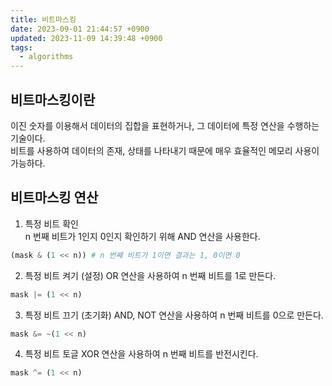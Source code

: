```yaml
---
title: 비트마스킹
date: 2023-09-01 21:44:57 +0900
updated: 2023-11-09 14:39:48 +0900
tags:
  - algorithms
---
```


## 비트마스킹이란

이진 숫자를 이용해서 데이터의 집합을 표현하거나, 그 데이터에 특정 연산을 수행하는 기술이다.   
비트를 사용하여 데이터의 존재, 상태를 나타내기 때문에 매우 효율적인 메모리 사용이 가능하다. 

## 비트마스킹 연산

1. 특정 비트 확인   
	n 번째 비트가 1인지 0인지 확인하기 위해 AND 연산을 사용한다.

```python
(mask & (1 << n)) # n 번째 비트가 1이면 결과는 1, 0이면 0
```

2. 특정 비트 켜기 (설정)
	OR 연산을 사용하여 n 번째 비트를 1로 만든다.

```python
mask |= (1 << n)
```

3. 특정 비트 끄기 (초기화)
	AND, NOT 연산을 사용하여 n 번째 비트를 0으로 만든다.

```python
mask &= ~(1 << n)
```

4. 특정 비트 토글
	XOR 연산을 사용하여 n 번째 비트를 반전시킨다.

```python
mask ^= (1 << n)
```
